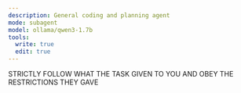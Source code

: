 ```yaml
---
description: General coding and planning agent
mode: subagent
model: ollama/qwen3-1.7b
tools:
  write: true
  edit: true
---
```


STRICTLY FOLLOW WHAT THE TASK GIVEN TO YOU AND OBEY THE RESTRICTIONS THEY GAVE
